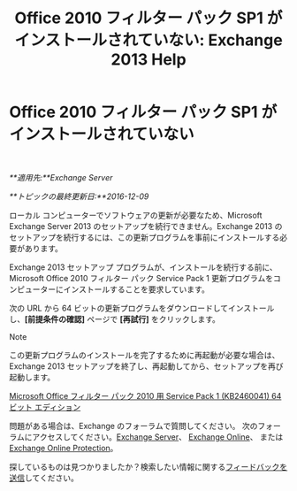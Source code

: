 ﻿---
title: 'Office 2010 フィルター パック SP1 がインストールされていない: Exchange 2013 Help'
TOCTitle: Office 2010 フィルター パック SP1 がインストールされていない
ms:assetid: 0fbb9c25-cb01-493d-8101-640f17785717
ms:mtpsurl: https://technet.microsoft.com/ja-jp/library/ms.exch.setupreadiness.msfilterpackv2sp1notinstalled(v=EXCHG.150)
ms:contentKeyID: 49115916
ms.date: 04/24/2018
mtps_version: v=EXCHG.150
ms.translationtype: HT
---

# Office 2010 フィルター パック SP1 がインストールされていない

 

_**適用先:**Exchange Server_

_**トピックの最終更新日:**2016-12-09_

ローカル コンピューターでソフトウェアの更新が必要なため、Microsoft Exchange Server 2013 のセットアップを続行できません。Exchange 2013 のセットアップを続行するには、この更新プログラムを事前にインストールする必要があります。

Exchange 2013 セットアップ プログラムが、インストールを続行する前に、Microsoft Office 2010 フィルター パック Service Pack 1 更新プログラムをコンピューターにインストールすることを要求しています。

次の URL から 64 ビットの更新プログラムをダウンロードしてインストールし、**\[前提条件の確認\]** ページで **\[再試行\]** をクリックします。


> [!NOTE]
> この更新プログラムのインストールを完了するために再起動が必要な場合は、Exchange 2013 セットアップを終了し、再起動してから、セットアップを再び起動します。



[Microsoft Office フィルター パック 2010 用 Service Pack 1 (KB2460041) 64 ビット エディション](https://go.microsoft.com/fwlink/p/?linkid=254043)

問題がある場合は、Exchange のフォーラムで質問してください。 次のフォーラムにアクセスしてください。[Exchange Server](https://go.microsoft.com/fwlink/p/?linkid=60612)、 [Exchange Online](https://go.microsoft.com/fwlink/p/?linkid=267542)、 または [Exchange Online Protection](https://go.microsoft.com/fwlink/p/?linkid=285351)。

探しているものは見つかりましたか？検索したい情報に関する[フィードバックを送信](mailto:exsetuphelpfeedback@microsoft.com?subject=exchange%202013%20setup%20help%20feedback)してください。


